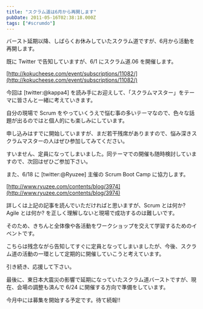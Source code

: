```yaml
---
title: "スクラム道は6月から再開します"
pubDate: 2011-05-16T02:38:18.000Z
tags: ["#scrumdo"]
---
```


バースト延期以降、しばらくお休みしていたスクラム道ですが、6月から活動を再開します。

既に Twitter で告知していますが、6/1 にスクラム道.06 を開催します。

[http://kokucheese.com/event/subscriptions/11082/](http://kokucheese.com/event/subscriptions/11082/)

今回は [twitter:@kappa4] を読み手にお迎えして、「スクラムマスター」をテーマに皆さんと一緒に考えていきます。

自分の現場で Scrum をやっていくうえで悩む事の多いテーマなので、色々な話題が出るのではと個人的にも楽しみにしています。

申し込みはすでに開始していますが、まだ若干残席がありますので、悩み深きスクラムマスターの人はぜひ参加してみてください。

すいません、定員になってしまいました。同テーマでの開催も随時検討していますので、次回はぜひご参加下さい。

また、6/18 に [twitter:@Ryuzee] 主催の Scrum Boot Camp に協力します。

[http://www.ryuzee.com/contents/blog/3974](http://www.ryuzee.com/contents/blog/3974)

詳しくは上記の記事を読んでいただければと思いますが、Scrum とは何か? Agile とは何か? を正しく理解しないと現場で成功するのは難しいです。

そのため、きちんと全体像や各活動をワークショップを交えて学習するためのイベントです。

こちらは残念ながら告知してすぐに定員となってしまいましたが、今後、スクラム道の活動の一環として定期的に開催していこうと考えています。

引き続き、応援して下さい。

最後に、東日本大震災の影響で延期になっていたスクラム道バーストですが、現在、会場の調整も済んで 6/24 に開催する方向で準備をしています。

今月中には募集を開始する予定です。待て続報!!